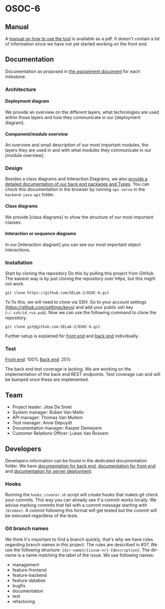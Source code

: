 # OSOC-6

## Manual

A [manual on how to use the tool](OSOC-tool-manual.pdf) is available as a pdf.
It doesn't contain a lot of information since we have not yet started working on the front end.

## Documentation

Documentation as proposed in
[the assignment document](https://github.com/SELab-2/OSOC-opgave/blob/main/opgave.md#algemeen) for each milestone.

### Architecture

#### Deployment diagram

We provide an overview on the different layers, what technologies are used within those layers and
how they communicate in our [deployment diagram].

#### Component/module overview

An overview and small description of our most important modules,
the layers they are used in and with what modules they communicate in our [module overview].


### Design

Besides a class diagrams and Interaction Diagrams,
we also [provide a detailed documentation of our back end packages and Types](backend-java-api).
You can check this documentation in the browser by running `npx serve` in the `backend-java-api` folder.

#### Class diagrams

We provide [class diagrams] to show the structure of our most important classes.

#### Interaction or sequence diagrams

In our [interaction diagram] you can see our most important object interactions.

### Installation

Start by cloning the repository
Do this by pulling this project from GitHub.
The easiest way is by just cloning the repository over https, but this might not work.
```
git clone https://github.com/SELab-2/OSOC-6.git
```
To fix this, we will need to clone via SSH.
Go to your account settings (https://github.com/settings/keys) and add your public ssh key (`~/.ssh/id_rsa.pub`).
Now we can use the following command to clone the repository.
```
git clone git@github.com:SELab-2/OSOC-6.git
```

Further setup is explained for
[front end](frontend/README.md#setup) and  [back end](backend/README.md#setup) individually.

### Test

[Front end](frontend/README.md#tests): 100%
[Back end](backend/README.md#tests): 25%

The back end test coverage is lacking.
We are working on the implementation of the back end REST endpoints.
Test coverage can and will be bumped once these are implemented.

## Team

* Project leader: Jitse De Smet
* System manager: Ruben Van Mello
* API manager: Thomas Van Mullem
* Test manager: Anne Depuydt
* Documentation manager: Kasper Demeyere
* Customer Relations Officer: Lukas Van Rossem

## Developers

Developers information can be found in the dedicated documentation folder.
We have [documentation for back end](backend/README.md),
[documentation for front end](frontend/README.md) and [documentation for server deployment](serverSetup.md).

### Hooks

Running the `hooks_creator.sh` script will create hooks that makes git check your commits.
This way you can already see if a commit works locally.
We advise marking commits that fail with a commit message starting with `(broken)`.
A commit following this format will get tested but the commit will be executed regardless of the tests.

### Git branch names

We think it's important to find a branch quickly, that's why we have rules regarding branch names in this project.
The rules are described in #37.
We use the following structure: `{dir-name}/{issue-nr}-{description}`.
The dir-name is a name matching the label of the issue.
We use following names:
* management
* feature-frontend
* feature-backend
* feature-databse
* bugfix
* documentation
* test
* refactoring
